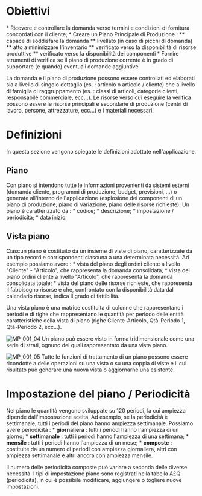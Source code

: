 # Obiettivi
 \* Ricevere e controllare la domanda verso termini e condizioni di fornitura concordati con il cliente;
 \* Creare un Piano Principale di Produzione : 
 \*\* capace di soddisfare la domanda
 \*\* livellato (in caso di picchi di domanda)
 \*\* atto a minimizzare l'inventario
 \*\* verificato verso la disponibilità di risorse produttive
 \*\* verificato verso la disponibilità dei componenti
 \* Fornire strumenti di verifica se il piano di produzione corrente è in grado di supportare (e quando) eventuali domande aggiuntive.

La domanda e il piano di produzione possono essere controllati ed elaborati sia a livello di singolo dettaglio (es. :  articolo o articolo / cliente) che a livello di famiglia di raggruppamento (es. :  classi di articoli, categorie clienti, responsabile commerciale, ecc...).
Le risorse verso cui eseguire la verifica possono essere le risorse principali e secondarie di produzione (centri di lavoro, persone, attrezzature, ecc...) e i materiali necessari.

# Definizioni
In questa sezione vengono spiegate le definizioni adottate nell'applicazione.

## Piano
Con piano si intendono tutte le informazioni provenienti da sistemi esterni (domanda cliente, programmi di produzione, budget, previsioni, ...) o generate all'interno dell'applicazione (esplosione dei componenti di un piano di produzione, piano di variazione, piano delle risorse richieste).
Un piano è caratterizzato da : 
 \* codice;
 \* descrizione;
 \* impostazione / periodicità;
 \* data inizio.

## Vista piano
Ciascun piano è costituito da un insieme di viste di piano, caratterizzate da un tipo record e corrispondenti ciascuna a una determinata necessità.
Ad esempio possiamo avere : 
 \* vista del piano degli ordini cliente a livello "Cliente" - "Articolo", che rappresenta la domanda consolidata;
 \* vista del piano ordini cliente a livello "Articolo", che rappresenta la domanda consolidata totale;
 \* vista del piano delle risorse richieste, che rappresenta il fabbisogno risorse e che, confrontato con la disponibilità data dal calendario risorse, indica il grado di fattibilità.

Una vista piano è una matrice costituita di colonne che rappresentano i periodi e di righe che rappresentano le quantità per periodo delle entità caratteristiche della vista di piano (righe Cliente-Articolo, Qtà-Periodo 1, Qtà-Periodo 2, ecc...).

![MP_001_04](https://doc.smeup.com/immagini/MBDOC_OPE-MP_OPE/MP_001_04.png)
Un piano può essere visto in forma tridimensionale come una serie di strati, ognuno dei quali rappresentato da una vista piano.

![MP_001_05](https://doc.smeup.com/immagini/MBDOC_OPE-MP_OPE/MP_001_05.png)
Tutte le funzioni di trattamento di un piano possono essere ricondotte a delle operazioni su una vista o su una coppia di viste e il cui risultato può generare una nuova vista o aggiornarne una esistente.

# Impostazione del piano / Periodicità
Nel piano le quantità vengono sviluppate su 120 periodi, la cui ampiezza dipende dall'impostazione scelta.
Ad esempio, se la periodicità è settimanale, tutti i periodi del piano hanno ampiezza settimanale.
Possiamo avere periodicità : 
 \* __giornaliera__ :  tutti i periodi hanno l'ampiezza di un giorno;
 \* __settimanale__ :  tutti i periodi hanno l'ampiezza di una settimana;
 \* __mensile__ :  tutti i periodi hanno l'ampiezza di un mese;
 \* __composte__ :  costituite da un numero di periodi con ampiezza giornaliera, altri con ampiezza settimanale e altri ancora con ampiezza mensile.

Il numero delle periodicità composte può variare a seconda delle diverse necessità.
I tipi di impostazione piano sono registrati nella tabella A£Q (periodicità), in cui è possibile modificare, aggiungere o togliere nuove impostazioni.
